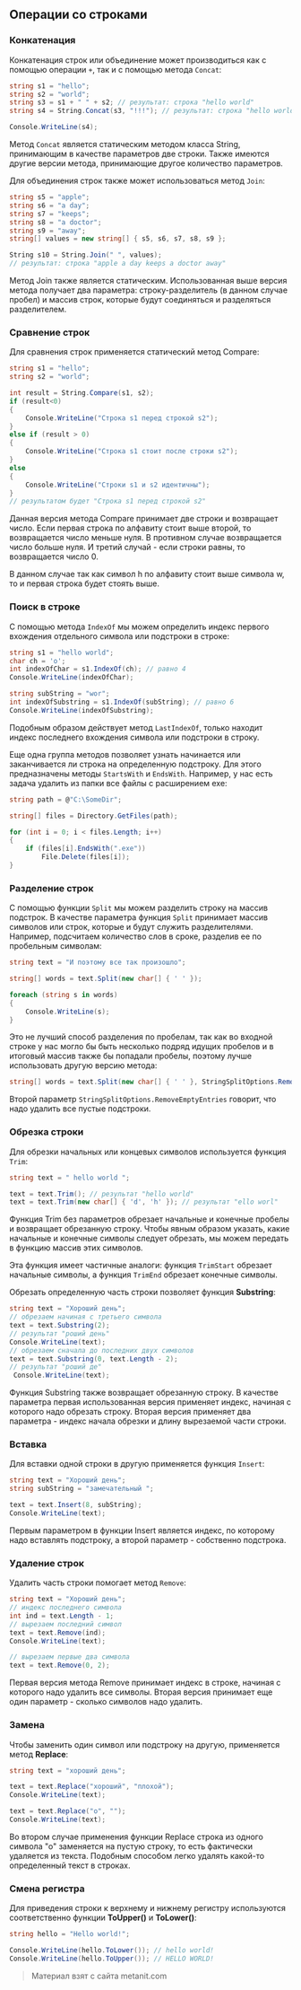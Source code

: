 ## Операции со строками

### Конкатенация

Конкатенация строк или объединение может производиться как с помощью операции `+`, так и с помощью метода `Concat`:

```cs
string s1 = "hello";
string s2 = "world";
string s3 = s1 + " " + s2; // результат: строка "hello world"
string s4 = String.Concat(s3, "!!!"); // результат: строка "hello world!!!"

Console.WriteLine(s4);
```

Метод `Concat` является статическим методом класса String, принимающим в качестве параметров две строки. Также имеются другие версии метода, принимающие другое количество параметров.

Для объединения строк также может использоваться метод `Join`:

```cs
string s5 = "apple";
string s6 = "a day";
string s7 = "keeps";
string s8 = "a doctor";
string s9 = "away";
string[] values = new string[] { s5, s6, s7, s8, s9 };

String s10 = String.Join(" ", values);
// результат: строка "apple a day keeps a doctor away"
```

Метод Join также является статическим. Использованная выше версия метода получает два параметра: строку-разделитель (в данном случае пробел) и массив строк, которые будут соединяться и разделяться разделителем.

### Сравнение строк

Для сравнения строк применяется статический метод Compare:

```cs
string s1 = "hello";
string s2 = "world";

int result = String.Compare(s1, s2);
if (result<0)
{
    Console.WriteLine("Строка s1 перед строкой s2");
}
else if (result > 0)
{
    Console.WriteLine("Строка s1 стоит после строки s2");
}
else
{
    Console.WriteLine("Строки s1 и s2 идентичны");
}
// результатом будет "Строка s1 перед строкой s2"
```

Данная версия метода Compare принимает две строки и возвращает число. Если первая строка по алфавиту стоит выше второй, то возвращается число меньше нуля. В противном случае возвращается число больше нуля. И третий случай - если строки равны, то возвращается число 0.

В данном случае так как символ h по алфавиту стоит выше символа w, то и первая строка будет стоять выше.

### Поиск в строке

С помощью метода `IndexOf` мы можем определить индекс первого вхождения отдельного символа или подстроки в строке:

```cs
string s1 = "hello world";
char ch = 'o';
int indexOfChar = s1.IndexOf(ch); // равно 4
Console.WriteLine(indexOfChar);

string subString = "wor";
int indexOfSubstring = s1.IndexOf(subString); // равно 6
Console.WriteLine(indexOfSubstring);
```

Подобным образом действует метод `LastIndexOf`, только находит индекс последнего вхождения символа или подстроки в строку.

Еще одна группа методов позволяет узнать начинается или заканчивается ли строка на определенную подстроку. Для этого предназначены методы `StartsWith` и `EndsWith`. Например, у нас есть задача удалить из папки все файлы с расширением exe:

```cs
string path = @"C:\SomeDir";

string[] files = Directory.GetFiles(path);

for (int i = 0; i < files.Length; i++)
{
    if (files[i].EndsWith(".exe"))
        File.Delete(files[i]);
}
```

### Разделение строк

С помощью функции `Split` мы можем разделить строку на массив подстрок. В качестве параметра функция `Split` принимает массив символов или строк, которые и будут служить разделителями. Например, подсчитаем количество слов в сроке, разделив ее по пробельным символам:

```cs
string text = "И поэтому все так произошло";

string[] words = text.Split(new char[] { ' ' });

foreach (string s in words)
{
    Console.WriteLine(s);
}
```

Это не лучший способ разделения по пробелам, так как во входной строке у нас могло бы быть несколько подряд идущих пробелов и в итоговый массив также бы попадали пробелы, поэтому лучше использовать другую версию метода:

```cs
string[] words = text.Split(new char[] { ' ' }, StringSplitOptions.RemoveEmptyEntries);
```

Второй параметр `StringSplitOptions.RemoveEmptyEntries` говорит, что надо удалить все пустые подстроки.

### Обрезка строки

Для обрезки начальных или концевых символов используется функция `Trim`:

```cs
string text = " hello world ";

text = text.Trim(); // результат "hello world"
text = text.Trim(new char[] { 'd', 'h' }); // результат "ello worl"
```

Функция Trim без параметров обрезает начальные и конечные пробелы и возвращает обрезанную строку. Чтобы явным образом указать, какие начальные и конечные символы следует обрезать, мы можем передать в функцию массив этих символов.

Эта функция имеет частичные аналоги: функция `TrimStart` обрезает начальные символы, а функция `TrimEnd` обрезает конечные символы.

Обрезать определенную часть строки позволяет функция **Substring**:

```cs
string text = "Хороший день";
// обрезаем начиная с третьего символа
text = text.Substring(2);
// результат "роший день"
Console.WriteLine(text);
// обрезаем сначала до последних двух символов
text = text.Substring(0, text.Length - 2);
// результат "роший де"
 Console.WriteLine(text);
```

Функция Substring также возвращает обрезанную строку. В качестве параметра первая использованная версия применяет индекс, начиная с которого надо обрезать строку. Вторая версия применяет два параметра - индекс начала обрезки и длину вырезаемой части строки.

### Вставка

Для вставки одной строки в другую применяется функция `Insert`:

```cs
string text = "Хороший день";
string subString = "замечательный ";

text = text.Insert(8, subString);
Console.WriteLine(text);
```

Первым параметром в функции Insert является индекс, по которому надо вставлять подстроку, а второй параметр - собственно подстрока.

### Удаление строк

Удалить часть строки помогает метод `Remove`:

```cs
string text = "Хороший день";
// индекс последнего символа
int ind = text.Length - 1;
// вырезаем последний символ
text = text.Remove(ind);
Console.WriteLine(text);

// вырезаем первые два символа
text = text.Remove(0, 2);
```

Первая версия метода Remove принимает индекс в строке, начиная с которого надо удалить все символы. Вторая версия принимает еще один параметр - сколько символов надо удалить.

### Замена

Чтобы заменить один символ или подстроку на другую, применяется метод **Replace**:

```cs
string text = "хороший день";

text = text.Replace("хороший", "плохой");
Console.WriteLine(text);

text = text.Replace("о", "");
Console.WriteLine(text);
```

Во втором случае применения функции Replace строка из одного символа "о" заменяется на пустую строку, то есть фактически удаляется из текста. Подобным способом легко удалять какой-то определенный текст в строках.

### Смена регистра

Для приведения строки к верхнему и нижнему регистру используются соответственно функции **ToUpper()** и **ToLower()**:

```cs
string hello = "Hello world!";

Console.WriteLine(hello.ToLower()); // hello world!
Console.WriteLine(hello.ToUpper()); // HELLO WORLD!
```


> Материал взят с сайта metanit.com